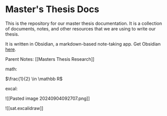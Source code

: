 # Master's Thesis Docs

This is the repository for our master thesis documentation.
It is a collection of documents, notes, and other resources that we are using to write our thesis.

It is written in Obsidian, a markdown-based note-taking app.
Get Obsidian [here](https://obsidian.md/).

Parent Notes:
[[Masters Thesis Research]]

math:

$\frac{1}{2} \in \mathbb R$

excal:

![[Pasted image 20240904092707.png]]

![[sat.excalidraw]]